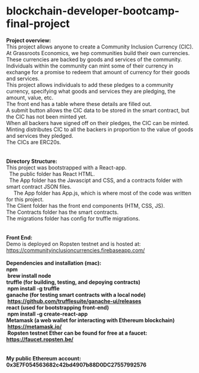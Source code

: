 # blockchain-developer-bootcamp-final-project

<b>Project overview:</b><br />
This project allows anyone to create a Community Inclusion Currency (CIC).<br />
At Grassroots Economics, we hep communities build their own currencies.<br />
These currencies are backed by goods and services of the community.<br />
Individuals within the community can mint some of their currency in exchange for a promise to redeem that amount of currency for their goods and services.<br />
This project allows individuals to add these pledges to a community currency, specifying what goods and services they are pledging, the amount, value, etc.<br />
The front end has a table where these details are filled out.<br />
A submit button allows the CIC data to be stored in the smart contract, but the CIC has not been minted yet.<br />
When all backers have signed off on their pledges, the CIC can be minted.<br />
Minting distributes CIC to all the backers in proportion to the value of goods and services they pledged.<br />
The CICs are ERC20s.<br />
<br />
<br />
<b>Directory Structure:</b><br />
This project was bootstrapped with a React-app.<br />
 
	The public folder has React HTML.<br />
 
	The App folder has the Javascipt and CSS, and a contracts folder with smart contract JSON files.<br />
  
  &nbsp;&nbsp;The App folder has App.js, which is where most of the code was written for this project.<br />
The Client folder has the front end components (HTM, CSS, JS).<br />
The Contracts folder has the smart contracts.<br />
The migrations folder has config for truffle migrations.<br />
<br />
<br />
<b>Front End:</b><br />
Demo is deployed on Ropsten testnet and is hosted at:<br />
https://communityinclusioncurrencies.firebaseapp.com/<br />
<br />
<b>Dependencies and installation (mac):</b><br />
<b>npm<br />
&nbsp;brew install node<br />
<b>truffle (for building, testing, and depoying contracts)</b><br />
&nbsp;npm install -g truffle<br />
<b>ganache (for testing smart contracts with a local node)</b><br />
&nbsp;https://github.com/trufflesuite/ganache-ui/releases<br />
<b>react (used for bootstrapping front-end)</b><br />
&nbsp;npm install -g create-react-app<br />
<b>Metamask (a web wallet for interacting with Ethereum blockchain)</b><br />
&nbsp;https://metamask.io/<br />
&nbsp;Ropsten testnet Ether can be found for free at a faucet: https://faucet.ropsten.be/<br />
<br />
<br />
My public Ethereum account: 0x3E7F054563682c42bd4907b88D0DC27557992576
